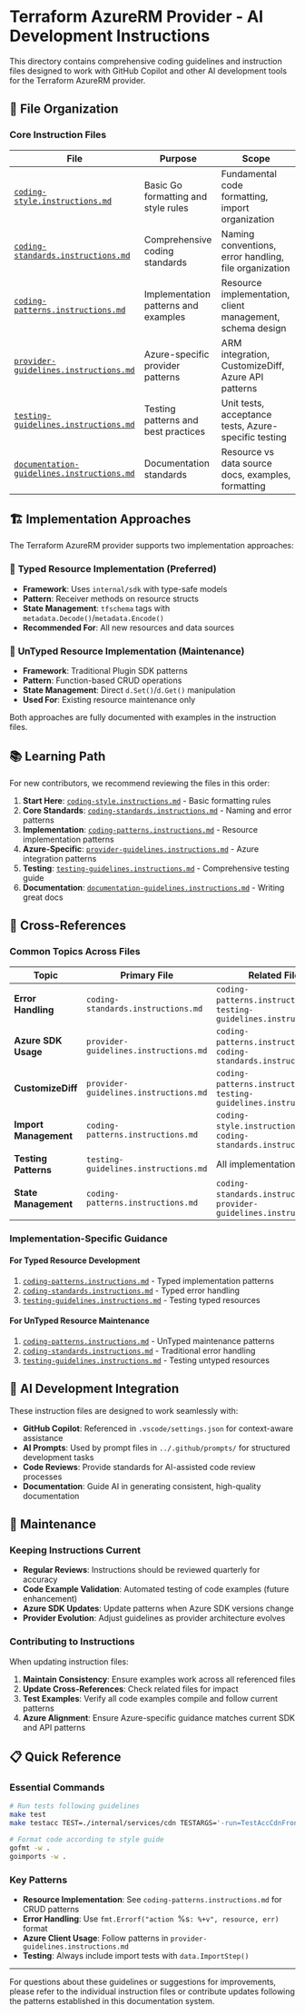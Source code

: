 # Terraform AzureRM Provider - AI Development Instructions

This directory contains comprehensive coding guidelines and instruction files designed to work with GitHub Copilot and other AI development tools for the Terraform AzureRM provider.

## 📁 File Organization

### Core Instruction Files

| File | Purpose | Scope |
|------|---------|-------|
| [`coding-style.instructions.md`](./coding-style.instructions.md) | Basic Go formatting and style rules | Fundamental code formatting, import organization |
| [`coding-standards.instructions.md`](./coding-standards.instructions.md) | Comprehensive coding standards | Naming conventions, error handling, file organization |
| [`coding-patterns.instructions.md`](./coding-patterns.instructions.md) | Implementation patterns and examples | Resource implementation, client management, schema design |
| [`provider-guidelines.instructions.md`](./provider-guidelines.instructions.md) | Azure-specific provider patterns | ARM integration, CustomizeDiff, Azure API patterns |
| [`testing-guidelines.instructions.md`](./testing-guidelines.instructions.md) | Testing patterns and best practices | Unit tests, acceptance tests, Azure-specific testing |
| [`documentation-guidelines.instructions.md`](./documentation-guidelines.instructions.md) | Documentation standards | Resource vs data source docs, examples, formatting |

## 🏗️ Implementation Approaches

The Terraform AzureRM provider supports two implementation approaches:

### 🎯 **Typed Resource Implementation (Preferred)**
- **Framework**: Uses `internal/sdk` with type-safe models
- **Pattern**: Receiver methods on resource structs
- **State Management**: `tfschema` tags with `metadata.Decode()`/`metadata.Encode()`
- **Recommended For**: All new resources and data sources

### 🔧 **UnTyped Resource Implementation (Maintenance)**
- **Framework**: Traditional Plugin SDK patterns
- **Pattern**: Function-based CRUD operations
- **State Management**: Direct `d.Set()`/`d.Get()` manipulation
- **Used For**: Existing resource maintenance only

Both approaches are fully documented with examples in the instruction files.

## 📚 Learning Path

For new contributors, we recommend reviewing the files in this order:

1. **Start Here**: [`coding-style.instructions.md`](./coding-style.instructions.md) - Basic formatting rules
2. **Core Standards**: [`coding-standards.instructions.md`](./coding-standards.instructions.md) - Naming and error patterns
3. **Implementation**: [`coding-patterns.instructions.md`](./coding-patterns.instructions.md) - Resource implementation patterns
4. **Azure-Specific**: [`provider-guidelines.instructions.md`](./provider-guidelines.instructions.md) - Azure integration patterns
5. **Testing**: [`testing-guidelines.instructions.md`](./testing-guidelines.instructions.md) - Comprehensive testing guide
6. **Documentation**: [`documentation-guidelines.instructions.md`](./documentation-guidelines.instructions.md) - Writing great docs

## 🔗 Cross-References

### Common Topics Across Files

| Topic | Primary File | Related Files |
|-------|-------------|---------------|
| **Error Handling** | `coding-standards.instructions.md` | `coding-patterns.instructions.md`, `testing-guidelines.instructions.md` |
| **Azure SDK Usage** | `provider-guidelines.instructions.md` | `coding-patterns.instructions.md`, `coding-standards.instructions.md` |
| **CustomizeDiff** | `provider-guidelines.instructions.md` | `coding-patterns.instructions.md`, `testing-guidelines.instructions.md` |
| **Import Management** | `coding-patterns.instructions.md` | `coding-style.instructions.md`, `coding-standards.instructions.md` |
| **Testing Patterns** | `testing-guidelines.instructions.md` | All implementation files |
| **State Management** | `coding-patterns.instructions.md` | `coding-standards.instructions.md`, `provider-guidelines.instructions.md` |

### Implementation-Specific Guidance

#### For Typed Resource Development
1. [`coding-patterns.instructions.md`](./coding-patterns.instructions.md) - Typed implementation patterns
2. [`coding-standards.instructions.md`](./coding-standards.instructions.md) - Typed error handling
3. [`testing-guidelines.instructions.md`](./testing-guidelines.instructions.md) - Testing typed resources

#### For UnTyped Resource Maintenance
1. [`coding-patterns.instructions.md`](./coding-patterns.instructions.md) - UnTyped maintenance patterns
2. [`coding-standards.instructions.md`](./coding-standards.instructions.md) - Traditional error handling
3. [`testing-guidelines.instructions.md`](./testing-guidelines.instructions.md) - Testing untyped resources

## 🎯 AI Development Integration

These instruction files are designed to work seamlessly with:

- **GitHub Copilot**: Referenced in `.vscode/settings.json` for context-aware assistance
- **AI Prompts**: Used by prompt files in `../.github/prompts/` for structured development tasks
- **Code Reviews**: Provide standards for AI-assisted code review processes
- **Documentation**: Guide AI in generating consistent, high-quality documentation

## 🔄 Maintenance

### Keeping Instructions Current

- **Regular Reviews**: Instructions should be reviewed quarterly for accuracy
- **Code Example Validation**: Automated testing of code examples (future enhancement)
- **Azure SDK Updates**: Update patterns when Azure SDK versions change
- **Provider Evolution**: Adjust guidelines as provider architecture evolves

### Contributing to Instructions

When updating instruction files:

1. **Maintain Consistency**: Ensure examples work across all referenced files
2. **Update Cross-References**: Check related files for impact
3. **Test Examples**: Verify all code examples compile and follow current patterns
4. **Azure Alignment**: Ensure Azure-specific guidance matches current SDK and API patterns

## 📋 Quick Reference

### Essential Commands
```bash
# Run tests following guidelines
make test
make testacc TEST=./internal/services/cdn TESTARGS='-run=TestAccCdnFrontDoorProfile'

# Format code according to style guide
gofmt -w .
goimports -w .
```

### Key Patterns
- **Resource Implementation**: See `coding-patterns.instructions.md` for CRUD patterns
- **Error Handling**: Use `fmt.Errorf("action `%s`: %+v", resource, err)` format
- **Azure Client Usage**: Follow patterns in `provider-guidelines.instructions.md`
- **Testing**: Always include import tests with `data.ImportStep()`

---

For questions about these guidelines or suggestions for improvements, please refer to the individual instruction files or contribute updates following the patterns established in this documentation system.
